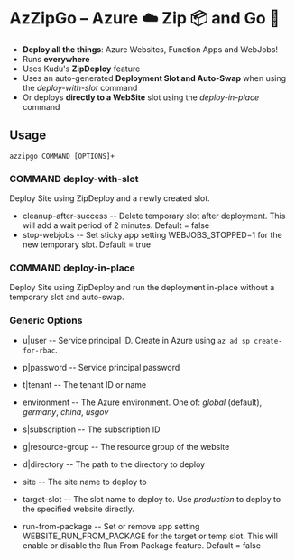 # AzZipGo – Azure ☁️ Zip 📦 and Go 🚀

* **Deploy all the things**: Azure Websites, Function Apps and WebJobs!
* Runs **everywhere**
* Uses Kudu's **ZipDeploy** feature
* Uses an auto-generated **Deployment Slot and Auto-Swap** when using the _deploy-with-slot_ command
* Or deploys **directly to a WebSite** slot using the _deploy-in-place_ command

## Usage

```azzipgo COMMAND [OPTIONS]+```

### COMMAND deploy-with-slot

Deploy Site using ZipDeploy and a newly created slot.

* cleanup-after-success -- Delete temporary slot after deployment. This will add a wait period of 2 minutes. Default = false
* stop-webjobs -- Set sticky app setting WEBJOBS_STOPPED=1 for the new temporary slot. Default = true

### COMMAND deploy-in-place

Deploy Site using ZipDeploy and run the deployment in-place without a temporary slot and auto-swap.

### Generic Options

* u|user -- Service principal ID. Create in Azure using ```az ad sp create-for-rbac```.
* p|password -- Service principal password
* t|tenant -- The tenant ID or name
* environment -- The Azure environment. One of: *global* (default), *germany*, *china*, *usgov*

* s|subscription -- The subscription ID
* g|resource-group -- The resource group of the website
* d|directory -- The path to the directory to deploy
* site -- The site name to deploy to
* target-slot -- The slot name to deploy to. Use *production* to deploy to the specified website directly.
* run-from-package -- Set or remove app setting WEBSITE_RUN_FROM_PACKAGE for the target or temp slot. This will enable or disable the Run From Package feature. Default = false

